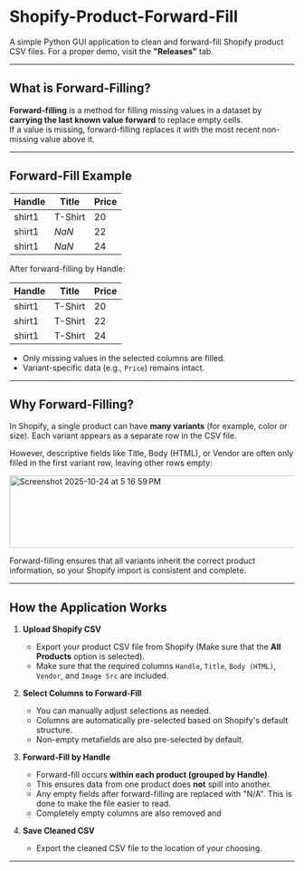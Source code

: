 # Shopify-Product-Forward-Fill

A simple Python GUI application to clean and forward-fill Shopify product CSV files. For a proper demo, visit the **"Releases"** tab.

---
## What is Forward-Filling?

**Forward-filling** is a method for filling missing values in a dataset by **carrying the last known value forward** to replace empty cells.  
If a value is missing, forward-filling replaces it with the most recent non-missing value above it.

---
## Forward-Fill Example

| Handle  | Title       | Price |
|---------|------------|-------|
| shirt1  | T-Shirt    | 20    |
| shirt1  | *NaN*      | 22    |
| shirt1  | *NaN*      | 24    |

After forward-filling by Handle:

| Handle  | Title       | Price |
|---------|------------|-------|
| shirt1  | T-Shirt    | 20    |
| shirt1  | T-Shirt    | 22    |
| shirt1  | T-Shirt    | 24    |

- Only missing values in the selected columns are filled.  
- Variant-specific data (e.g., `Price`) remains intact.  

---

## Why Forward-Filling?

In Shopify, a single product can have **many variants** (for example, color or size). Each variant appears as a separate row in the CSV file.  

However, descriptive fields like Title, Body (HTML), or Vendor are often only filled in the first variant row, leaving other rows empty:

<img width="888" height="128" alt="Screenshot 2025-10-24 at 5 16 59 PM" src="https://github.com/user-attachments/assets/ab1c8a48-1636-450f-8282-b120cba3f4f1" />

Forward-filling ensures that all variants inherit the correct product information, so your Shopify import is consistent and complete.

---

## How the Application Works

1. **Upload Shopify CSV**
   - Export your product CSV file from Shopify (Make sure that the **All Products** option is selected).  
   - Make sure that the required columns `Handle`, `Title`, `Body (HTML)`, `Vendor`, and `Image Src` are included.

2. **Select Columns to Forward-Fill**
   - You can manually adjust selections as needed.
   - Columns are automatically pre-selected based on Shopify's default structure.  
   - Non-empty metafields are also pre-selected by default.  


4. **Forward-Fill by Handle**
   - Forward-fill occurs **within each product (grouped by Handle)**.  
   - This ensures data from one product does **not** spill into another.
   - Any empty fields after forward-filling are replaced with "N/A". This is done to make the file easier to read.
   - Completely empty columns are also removed and
     
5. **Save Cleaned CSV**
   - Export the cleaned CSV file to the location of your choosing.

---
